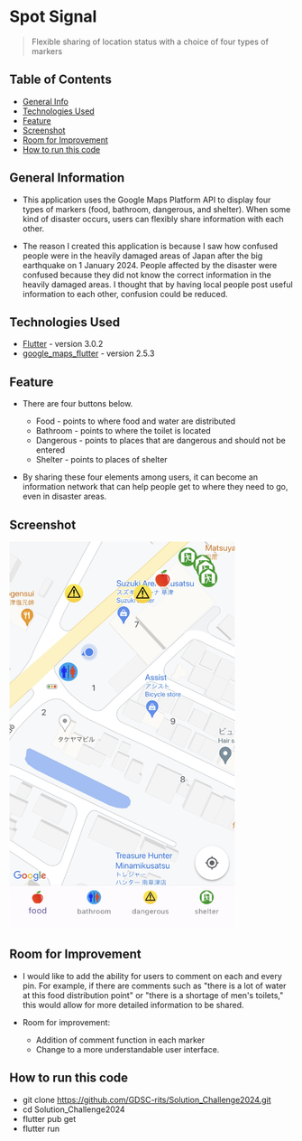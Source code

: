 # Spot Signal


> Flexible sharing of location status with a choice of four types of markers



## Table of Contents
* [General Info](#general-information)
* [Technologies Used](#technologies-used)
* [Feature](#feature)
* [Screenshot](#screenshot)
* [Room for Improvement](#room-for-improvement)
* [How to run this code](#how-to-run-this-code)


<!-- * [License](#license) -->


## General Information
- This application uses the Google Maps Platform API to display four types of markers (food, bathroom, dangerous, and shelter). When some kind of disaster occurs, users can flexibly share information with each other.
  
- The reason I created this application is because I saw how confused people were in the heavily damaged areas of Japan after the big earthquake on 1 January 2024. People affected by the disaster were confused because they did not know the correct information in the heavily damaged areas. I thought that by having local people post useful information to each other, confusion could be reduced.

<!-- You don't have to answer all the questions - just the ones relevant to your project. -->


## Technologies Used
- [Flutter](https://flutter.dev/) - version 3.0.2
- [google_maps_flutter](https://pub.dev/packages/google_maps_flutter) - version 2.5.3


## Feature
- There are four buttons below.
  - Food - points to where food and water are distributed
  - Bathroom - points to where the toilet is located
  - Dangerous - points to places that are dangerous and should not be entered
  - Shelter - points to places of shelter

- By sharing these four elements among users, it can become an information network that can help people get to where they need to go, even
  in disaster areas.


## Screenshot

<img src="assets/example.jpg" width="400">

<!-- If you have screenshots you'd like to share, include them here. -->



## Room for Improvement
- I would like to add the ability for users to comment on each and every pin. For example, if there are comments such as "there is a lot of water at this food distribution point" or "there is a shortage of men's toilets," this would allow for more detailed information to be shared.

- Room for improvement:
  - Addition of comment function in each marker
  - Change to a more understandable user interface.
 
## How to run this code
- git clone https://github.com/GDSC-rits/Solution_Challenge2024.git
- cd Solution_Challenge2024
- flutter pub get
- flutter run






<!-- Optional -->
<!-- ## License -->
<!-- This project is open source and available under the [... License](). -->

<!-- You don't have to include all sections - just the one's relevant to your project -->
